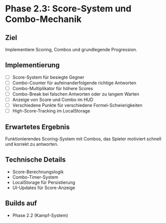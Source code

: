 # Phase 2.3: Score-System und Combo-Mechanik

## Ziel
Implementiere Scoring, Combos und grundlegende Progression.

## Implementierung

- [ ] Score-System für besiegte Gegner
- [ ] Combo-Counter für aufeinanderfolgende richtige Antworten
- [ ] Combo-Multiplikator für höhere Scores
- [ ] Combo-Break bei falschen Antworten oder zu langem Warten
- [ ] Anzeige von Score und Combo im HUD
- [ ] Verschiedene Punkte für verschiedene Formel-Schwierigkeiten
- [ ] High-Score-Tracking im LocalStorage

## Erwartetes Ergebnis
Funktionierendes Scoring-System mit Combos, das Spieler motiviert schnell und korrekt zu antworten.

## Technische Details
- Score-Berechnungslogik
- Combo-Timer-System
- LocalStorage für Persistierung
- UI-Updates für Score-Anzeige

## Builds auf
- Phase 2.2 (Kampf-System)
